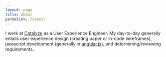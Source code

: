 ```yaml
---
layout: page
title: About
permalink: /about/
---
```


I work at [Catalyze](http://catalyze.io) as a User Experience Engineer. My day-to-day generally entails user experience design (creating paper or in-code wireframes), javascript development (generally in [angular.js](https://angularjs.org/)), and determining/reviewing requirements.
